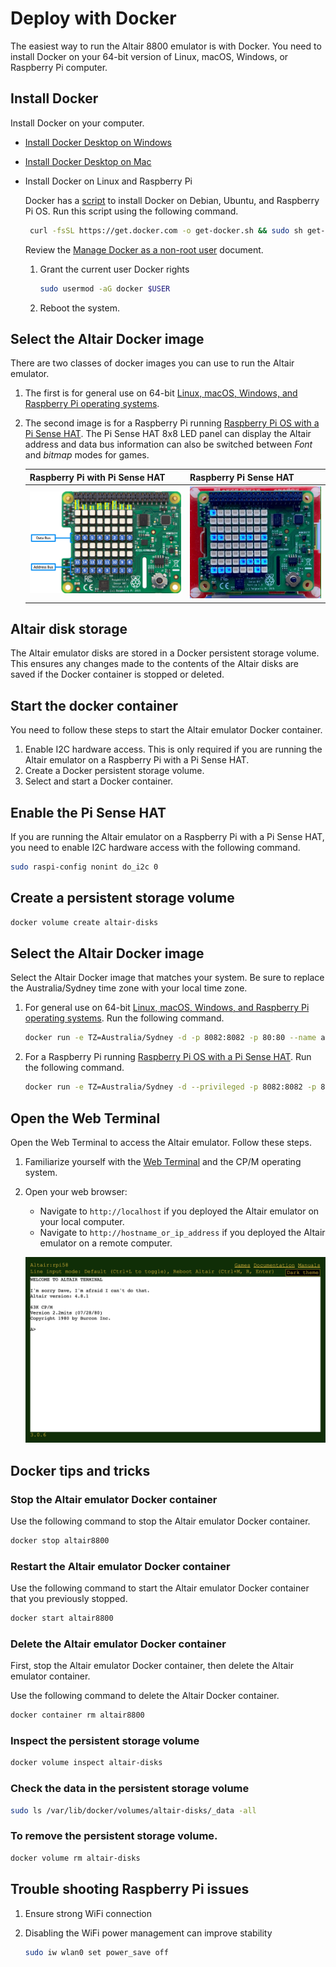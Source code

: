 # Deploy with Docker

The easiest way to run the Altair 8800 emulator is with Docker. You need to install Docker on your 64-bit version of Linux, macOS, Windows, or Raspberry Pi computer.

## Install Docker

Install Docker on your computer.

- [Install Docker Desktop on Windows](https://docs.docker.com/desktop/windows/install/)
- [Install Docker Desktop on Mac](https://docs.docker.com/desktop/mac/install/)

- Install Docker on Linux and Raspberry Pi

    Docker has a [script](https://docs.docker.com/engine/install/debian/) to install Docker on Debian, Ubuntu, and Raspberry Pi OS. Run this script using the following command.

    ```bash
     curl -fsSL https://get.docker.com -o get-docker.sh && sudo sh get-docker.sh
    ```

    Review the [Manage Docker as a non-root user](https://docs.docker.com/engine/install/linux-postinstall/#manage-docker-as-a-non-root-user) document.

    1. Grant the current user Docker rights

        ```bash
        sudo usermod -aG docker $USER
        ```

    1. Reboot the system.

## Select the Altair Docker image

There are two classes of docker images you can use to run the Altair emulator.

1. The first is for general use on 64-bit [Linux, macOS, Windows, and Raspberry Pi operating systems](#general-linux-macos-windows-and-raspberry-pi-users).
2. The second image is for a Raspberry Pi running [Raspberry Pi OS with a Pi Sense HAT](#raspberry-pi-with-pi-sense-hat-users). The Pi Sense HAT 8x8 LED panel can display the Altair address and data bus information can also be switched between *Font* and *bitmap* modes for games.

    | Raspberry Pi with Pi Sense HAT  | Raspberry Pi Sense HAT |
    |--|--|
    | ![The image shows the address and data bus LEDs](img/raspberry_pi_sense_hat_map.png) | ![The gif shows the address and data bus LEDs in action](img/raspberry_pi_sense_hat.gif) |

## Altair disk storage

The Altair emulator disks are stored in a Docker persistent storage volume. This ensures any changes made to the contents of the Altair disks are saved if the Docker container is stopped or deleted.

## Start the docker container

You need to follow these steps to start the Altair emulator Docker container.


1. Enable I2C hardware access. This is only required if you are running the Altair emulator on a Raspberry Pi with a Pi Sense HAT.
1. Create a Docker persistent storage volume.
1. Select and start a Docker container.

## Enable the Pi Sense HAT

If you are running the Altair emulator on a Raspberry Pi with a Pi Sense HAT, you need to enable I2C hardware access with the following command.

```bash
sudo raspi-config nonint do_i2c 0
```

## Create a persistent storage volume

```bash
docker volume create altair-disks
```

## Select the Altair Docker image

Select the Altair Docker image that matches your system. Be sure to replace the Australia/Sydney time zone with your local time zone.

1. For general use on 64-bit [Linux, macOS, Windows, and Raspberry Pi operating systems](#general-linux-macos-windows-and-raspberry-pi-users). Run the following command.

    ```bash
    docker run -e TZ=Australia/Sydney -d -p 8082:8082 -p 80:80 --name altair8800 -v altair-disks:/Altairdocker/AltairHL_emulator/Disks --rm glovebox/altair8800:latest
    ```

1. For a Raspberry Pi running [Raspberry Pi OS with a Pi Sense HAT](#raspberry-pi-with-pi-sense-hat-users). Run the following command.

    ```bash
    docker run -e TZ=Australia/Sydney -d --privileged -p 8082:8082 -p 80:80 --name altair8800 -v altair-disks:/Altairdocker/AltairHL_emulator/Disks --rm glovebox/altair8800-pisense:latest
    ```

## Open the Web Terminal

Open the Web Terminal to access the Altair emulator. Follow these steps.

1. Familiarize yourself with the [Web Terminal](../20-fundamentals/25-Web-Terminal.md) and the CP/M operating system.
2. Open your web browser:
    * Navigate to `http://localhost` if you deployed the Altair emulator on your local computer.
    * Navigate to `http://hostname_or_ip_address` if you deployed the Altair emulator on a remote computer.

    ![The following image is of the web terminal command prompt](../20-fundamentals/img/web_terminal_intro.png)


## Docker tips and tricks

### Stop the Altair emulator Docker container

Use the following command to stop the Altair emulator Docker container.

```bash
docker stop altair8800
```

### Restart the Altair emulator Docker container

Use the following command to start the Altair emulator Docker container that you previously stopped.

```bash
docker start altair8800
```

### Delete the Altair emulator Docker container

First, stop the Altair emulator Docker container, then delete the Altair emulator container.

Use the following command to delete the Altair Docker container.

```bash
docker container rm altair8800
```

### Inspect the persistent storage volume

```bash
docker volume inspect altair-disks
```

### Check the data in the persistent storage volume

```bash
sudo ls /var/lib/docker/volumes/altair-disks/_data -all
```

### To remove the persistent storage volume.

```bash
docker volume rm altair-disks
```

## Trouble shooting Raspberry Pi issues

1. Ensure strong WiFi connection
1. Disabling the WiFi power management can improve stability

    ```bash
    sudo iw wlan0 set power_save off
    ```